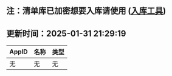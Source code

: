 ## 注：清单库已加密想要入库请使用 ([入库工具](https://github.com/BlankTMing/ManifestAutoUpdate/releases))

## 更新时间：2025-01-31 21:29:19
| AppID | 名称 | 类型  |
| :-------------------- | :----------------------------- | :----------- |
| 无 | 无 | 无 |
